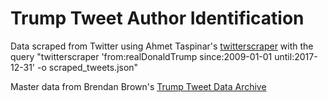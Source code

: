 # Trump Tweet Author Identification

Data scraped from Twitter using Ahmet Taspinar's [twitterscraper](https://github.com/taspinar/twitterscraper) with the query "twitterscraper 'from:realDonaldTrump since:2009-01-01 until:2017-12-31' -o scraped_tweets.json"

Master data from Brendan Brown's [Trump Tweet Data Archive](https://github.com/bpb27/trump_tweet_data_archive)
